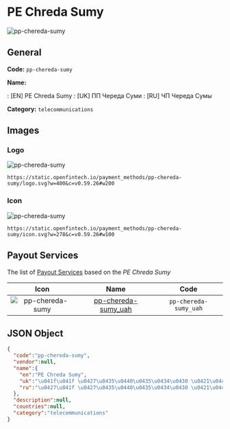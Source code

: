 
# PE Chreda Sumy 
![pp-chereda-sumy](https://static.openfintech.io/payment_methods/pp-chereda-sumy/logo.svg?w=400&c=v0.59.26#w200)  

## General 
**Code:** `pp-chereda-sumy` 
 
**Name:** 
 
:	[EN] PE Chreda Sumy 
:	[UK] ПП Череда Суми 
:	[RU] ЧП Череда Сумы 
 
**Category:** `telecommunications` 
 

## Images 

### Logo 
![pp-chereda-sumy](https://static.openfintech.io/payment_methods/pp-chereda-sumy/logo.svg?w=400&c=v0.59.26#w200)  

```
https://static.openfintech.io/payment_methods/pp-chereda-sumy/logo.svg?w=400&c=v0.59.26#w200
```  

### Icon 
![pp-chereda-sumy](https://static.openfintech.io/payment_methods/pp-chereda-sumy/icon.svg?w=278&c=v0.59.26#w100)  

```
https://static.openfintech.io/payment_methods/pp-chereda-sumy/icon.svg?w=278&c=v0.59.26#w100
```  

## Payout Services 
 
The list of [Payout Services](/payout-services/) based on the _PE Chreda Sumy_ 

|Icon|Name|Code| 
|:---:|:---:|:---:| 
|![pp-chereda-sumy](https://static.openfintech.io/payout_methods/pp-chereda-sumy/icon.png?w=278&c=v0.59.26#w40) |[pp-chereda-sumy_uah](/payout-services/pp-chereda-sumy_uah/)|`pp-chereda-sumy_uah`| 
 

## JSON Object 

```json
{
  "code":"pp-chereda-sumy",
  "vendor":null,
  "name":{
    "en":"PE Chreda Sumy",
    "uk":"\u041f\u041f \u0427\u0435\u0440\u0435\u0434\u0430 \u0421\u0443\u043c\u0438",
    "ru":"\u0427\u041f \u0427\u0435\u0440\u0435\u0434\u0430 \u0421\u0443\u043c\u044b"
  },
  "description":null,
  "countries":null,
  "category":"telecommunications"
}
```  
